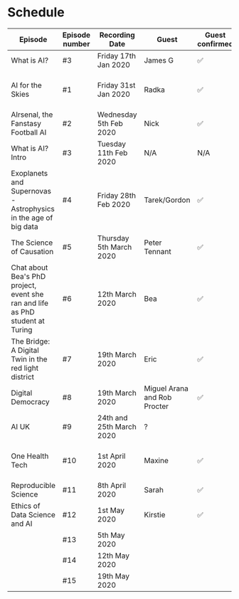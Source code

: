 Schedule
======

| Episode |Episode number| Recording Date | Guest | Guest confirmed | Room/Calendar booked | Lead Interviewer | 2nd Interviewer | Recorded| Edited| Release date |
|---|---|---|---|---|---|---|---|---|---|---|
|What is AI?|#3|Friday 17th Jan 2020 | James G| ✅|✅| N/A | N/A |✅|||
| AI for the Skies|#1| Friday 31st Jan 2020|Radka|✅|✅| Tarek | Ed |✅|✅|Week of 9th March 2020?|
|AIrsenal, the Fanstasy Football AI|#2|Wednesday 5th Feb 2020| Nick|✅|✅| Ben | Effie |✅|✅||
|What is AI? Intro|#3|Tuesday 11th Feb 2020| N/A|N/A|✅| Ed| Effie |✅|||
| Exoplanets and Supernovas - Astrophysics in the age of big data |#4|Friday 28th Feb 2020 |Tarek/Gordon| ✅| ✅|Ed| Effie|✅|✅||
| The Science of Causation|#5| Thursday 5th March 2020| Peter Tennant| ✅ | ✅| Ed | Effie |✅|||
|Chat about Bea's PhD project, event she ran and life as PhD student at Turing|#6|12th March 2020|Bea|✅|✅|Ed|Tarek||||
|The Bridge: A Digital Twin in the red light district|#7|19th March 2020|Eric|✅|✅|Ed|Ben (TBC)||||
| Digital Democracy | #8 | 19th March 2020| Miguel Arana and Rob Procter| ✅ | ✅| Ed | Effie ||||
| AI UK |#9| 24th and 25th March 2020 | ? | | | Ed|?||||
|One Health Tech|#10|1st April 2020|Maxine|✅|✅|Ed|Effie (TBC) may be combined with AI UK||||
|Reproducible Science|#11|8th April 2020|Sarah|✅|✅|Tarek|Ed||||
|Ethics of Data Science and AI|#12|1st May 2020|Kirstie|✅|✅|Ed|Ben (TBC)||||
||#13|5th May 2020|||✅||||||
||#14|12th May 2020|||✅||||||
||#15|19th May 2020|||✅||||||
